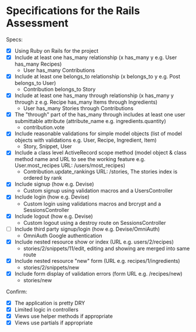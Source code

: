# Specifications for the Rails Assessment

Specs:
- [x] Using Ruby on Rails for the project
- [x] Include at least one has_many relationship (x has_many y e.g. User has_many Recipes) 
  * User has_many Contributions
- [x] Include at least one belongs_to relationship (x belongs_to y e.g. Post belongs_to User)
  * Contribution belongs_to Story
- [x] Include at least one has_many through relationship (x has_many y through z e.g. Recipe has_many Items through Ingredients)
  * User has_many Stories through Contributions
- [x] The "through" part of the has_many through includes at least one user submittable attribute (attribute_name e.g. ingredients.quantity)
  * contribution.vote
- [x] Include reasonable validations for simple model objects (list of model objects with validations e.g. User, Recipe, Ingredient, Item)
  * Story, Snippet, User
- [x] Include a class level ActiveRecord scope method (model object & class method name and URL to see the working feature e.g. User.most_recipes URL: /users/most_recipes)
  * Contribution.update_rankings URL: /stories, The stories index is ordered by rank
- [x] Include signup (how e.g. Devise)
  * Custom signup using validation macros and a UsersController
- [x] Include login (how e.g. Devise)
  * Custom login using validations macros and brcrypt and a SessionsController
- [x] Include logout (how e.g. Devise)
  * Custom logout using a destroy route on SessionsController
- [ ] Include third party signup/login (how e.g. Devise/OmniAuth)
  * OmniAuth Google authentication
- [x] Include nested resource show or index (URL e.g. users/2/recipes)
  * stories/2/snippets/11/edit, editing and showing are merged into same route 
- [x] Include nested resource "new" form (URL e.g. recipes/1/ingredients)
  * stories/2/snippets/new
- [x] Include form display of validation errors (form URL e.g. /recipes/new)
  * stories/new    

Confirm:
- [x] The application is pretty DRY
- [x] Limited logic in controllers
- [x] Views use helper methods if appropriate
- [x] Views use partials if appropriate
